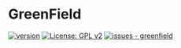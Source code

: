# GreenField 

[![version](https://img.shields.io/github/package-json/v/greenfield-org/greenfield)](https://github.com/GreenField-Org/greenfield/)
[![License: GPL v2](https://img.shields.io/badge/License-GPL%20v2-blue.svg)](https://www.gnu.org/licenses/old-licenses/gpl-2.0.en.html)
[![issues - greenfield](https://img.shields.io/github/issues/greenfield-org/greenfield)](https://github.com/GreenField-Org/greenfield/issues)